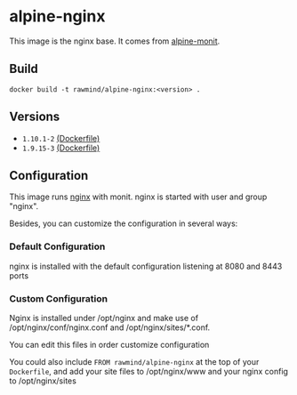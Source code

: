 alpine-nginx
=============

This image is the nginx base. It comes from [alpine-monit][alpine-monit].

## Build

```
docker build -t rawmind/alpine-nginx:<version> .
```

## Versions

- `1.10.1-2` [(Dockerfile)](https://github.com/rawmind0/alpine-nginx/blob/1.10.1-2/Dockerfile)
- `1.9.15-3` [(Dockerfile)](https://github.com/rawmind0/alpine-nginx/blob/1.9.15-3/Dockerfile)


## Configuration

This image runs [nginx][nginx] with monit. nginx is started with user and group "nginx".

Besides, you can customize the configuration in several ways:

### Default Configuration

nginx is installed with the default configuration listening at 8080 and 8443 ports


### Custom Configuration

Nginx is installed under /opt/nginx and make use of /opt/nginx/conf/nginx.conf and /opt/nginx/sites/*.conf.

You can edit this files in order customize configuration

You could also include `FROM rawmind/alpine-nginx` at the top of your `Dockerfile`, and add your site files to /opt/nginx/www and your nginx config to /opt/nginx/sites



[alpine-monit]: https://github.com/rawmind0/alpine-monit/
[nginx]: http://nginx.org/
